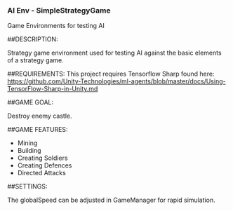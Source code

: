 ### AI Env - SimpleStrategyGame
Game Environments for testing AI

##DESCRIPTION:

Strategy game environment used for testing AI against the basic elements of a strategy game.

##REQUIREMENTS:
This project requires Tensorflow Sharp found here:
https://github.com/Unity-Technologies/ml-agents/blob/master/docs/Using-TensorFlow-Sharp-in-Unity.md

##GAME GOAL: 

Destroy enemy castle.

##GAME FEATURES:

- Mining
- Building
- Creating Soldiers
- Creating Defences
- Directed Attacks

##SETTINGS:

The globalSpeed can be adjusted in GameManager for rapid simulation.

